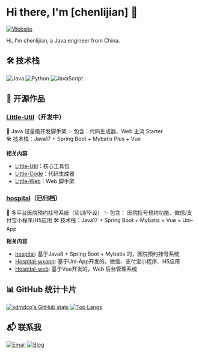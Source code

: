 # Hi there, I'm [chenlijian] 👋

[![Website](https://img.shields.io/badge/Portfolio-YourSite-blue?logo=vercel)](https://blog.chenlijian.cn)

Hi, I'm chenlijian, a Java engineer from China.

## 🛠️ 技术栈

![Java](https://img.shields.io/badge/-Java-007396?logo=openjdk&logoColor=white)
![Python](https://img.shields.io/badge/-Python-3776AB?logo=python&logoColor=white)
![JavaScript](https://img.shields.io/badge/-JavaScript-F7DF1E?logo=javascript&logoColor=black)

## 🚀 开源作品

### [Little-Util](https://github.com/xdmdcp/little-util)（开发中）

🔧 Java 轻量级开发脚手架
✨ 包含：代码生成器、Web 主流 Starter  
🛠️ 技术栈：Java17 + Spring Boot + Mybatis Plus + Vue

**相关内容**

- [Little-Util](https://github.com/xdmdcp/little)：核心工具包
- [Little-Code](https://github.com/xdmdcp/little-code)：代码生成器
- [Little-Web](https://github.com/xdmdcp/little-web)：Web 脚手架

### [hospital](https://github.com/YuJian95/hospital)（已归档）

🔧 多平台医院预约挂号系统（实训/毕设）
✨ 包含： 医院挂号预约功能、微信/支付宝小程序/H5应用
🛠️ 技术栈：Java17 + Spring Boot + Mybatis + Vue + Uni-App

**相关内容**

- [hospital](https://github.com/YuJian95/hospital): 基于Java8 + Spring Boot + Mybatis 的，医院预约挂号系统
- [Hospital-wxapp](https://github.com/YuJian95/hospital-wxapp): 基于Uni-App开发的，微信、支付宝小程序、H5应用
- [Hospital-web](https://github.com/YuJian95/hospital-web): 基于Vue开发的，Web 后台管理系统

## 📊 GitHub 统计卡片

[![xdmdcp's GitHub stats](https://github-readme-stats.vercel.app/api?username=xdmdcp&show_icons=true&theme=radical)](https://github.com/yourusername)
[![Top Langs](https://github-readme-stats.vercel.app/api/top-langs/?username=xdmdcp&layout=compact)](https://github.com/xdmdcp)

## 📬 联系我

[![Email](https://img.shields.io/badge/-xdmdcp@163.com-D14836?logo=E-Mail&logoColor=white)](mailto:xdmdcp@163.com)
[![Blog](https://img.shields.io/badge/-blog.chenlijian.cn-1DA1F2?logo=twitter)](https://blog.chenlijian.cn)